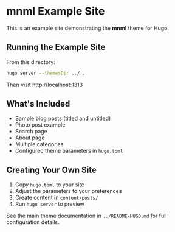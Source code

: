 # mnml Example Site

This is an example site demonstrating the **mnml** theme for Hugo.

## Running the Example Site

From this directory:

```bash
hugo server --themesDir ../..
```

Then visit http://localhost:1313

## What's Included

- Sample blog posts (titled and untitled)
- Photo post example
- Search page
- About page
- Multiple categories
- Configured theme parameters in `hugo.toml`

## Creating Your Own Site

1. Copy `hugo.toml` to your site
2. Adjust the parameters to your preferences
3. Create content in `content/posts/`
4. Run `hugo server` to preview

See the main theme documentation in `../README-HUGO.md` for full configuration details.
